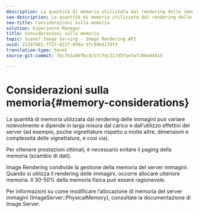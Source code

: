 ```yaml
---
description: La quantità di memoria utilizzata dal rendering delle immagini può variare notevolmente e dipende in larga misura dal carico e dall’utilizzo effettivi del server (ad esempio, poche vignettature rispetto a molte altre, dimensioni e complessità delle vignettature, e così via).
seo-description: La quantità di memoria utilizzata dal rendering delle immagini può variare notevolmente e dipende in larga misura dal carico e dall’utilizzo effettivi del server (ad esempio, poche vignettature rispetto a molte altre, dimensioni e complessità delle vignettature, e così via).
seo-title: Considerazioni sulla memoria
solution: Experience Manager
title: Considerazioni sulla memoria
topic: Scene7 Image Serving - Image Rendering API
uuid: 21247081-ff27-4237-93da-5fc996417dfd
translation-type: tm+mt
source-git-commit: 7bc7b3a86fbcdc57cfdc31745fae3afc06e44b15

---
```



# Considerazioni sulla memoria{#memory-considerations}

La quantità di memoria utilizzata dal rendering delle immagini può variare notevolmente e dipende in larga misura dal carico e dall’utilizzo effettivi del server (ad esempio, poche vignettature rispetto a molte altre, dimensioni e complessità delle vignettature, e così via).

Per ottenere prestazioni ottimali, è necessario evitare il paging della memoria (scambio di dati).

Image Rendering condivide la gestione della memoria del server immagini. Quando si utilizza il rendering delle immagini, occorre allocare ulteriore memoria. Il 30-50% della memoria fisica può essere ragionevole.

Per informazioni su come modificare l’allocazione di memoria del server immagini (ImageServer::PhysicalMemory), consultate la documentazione di Image Server.
